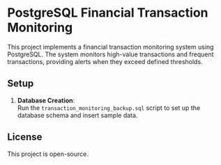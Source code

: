 # PostgreSQL Financial Transaction Monitoring

This project implements a financial transaction monitoring system using PostgreSQL. The system monitors high-value transactions and frequent transactions, providing alerts when they exceed defined thresholds.

## Setup

1. **Database Creation**:  
   Run the `transaction_monitoring_backup.sql` script to set up the database schema and insert sample data.

## License
This project is open-source.
